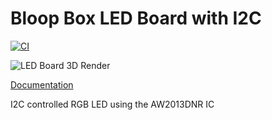 # Bloop Box LED Board with I2C

[![CI](https://github.com/bloop-box/bloop-box-led-board-i2c/actions/workflows/ci.yml/badge.svg)](https://github.com/bloop-box/bloop-box-led-board-i2c/actions/workflows/ci.yml)

![LED Board 3D Render](https://bloop-box.github.io/bloop-box-led-board-i2c/3D/BloopBox%20LED-Board-I2C-3D_top.png)

[Documentation](https://bloop-box.github.io/bloop-box-led-board-i2c)

I2C controlled RGB LED using the AW2013DNR IC 
